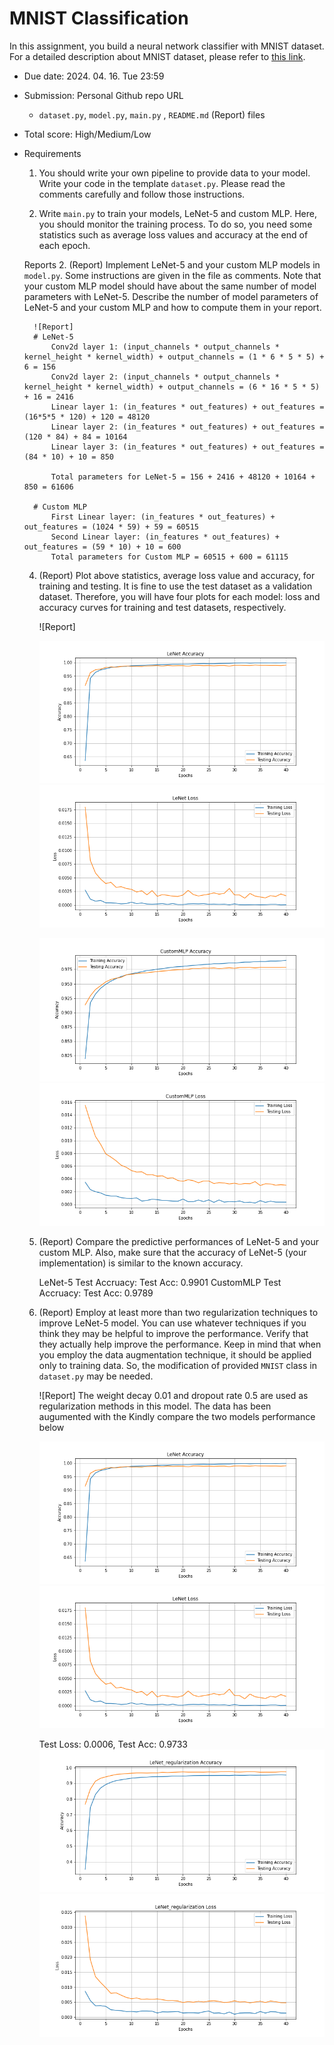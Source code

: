 # MNIST Classification

In this assignment, you build a neural network classifier with MNIST dataset. For a detailed description about MNIST dataset, please refer to [this link](http://yann.lecun.com/exdb/mnist/).

- Due date: 2024. 04. 16. Tue 23:59
- Submission: Personal Github repo URL
    - `dataset.py`, `model.py`, `main.py` , `README.md` (Report) files
- Total score: High/Medium/Low
- Requirements
    1. You should write your own pipeline to provide data to your model. 
        Write your code in the template `dataset.py`. 
        Please read the comments carefully and follow those instructions.
    

    3. Write `main.py` to train your models, LeNet-5 and custom MLP. Here, you should monitor the training process. 
    To do so, you need some statistics such as average loss values and accuracy at the end of each epoch.
    
    Reports
    2. (Report) Implement LeNet-5 and your custom MLP models in `model.py`. 
        Some instructions are given in the file as comments. Note that your custom MLP 
        model should have about the same number of model parameters with LeNet-5. 
        Describe the number of model parameters of LeNet-5 and your custom MLP and how to compute them in your report.
        
        ![Report]
        # LeNet-5
            Conv2d layer 1: (input_channels * output_channels * kernel_height * kernel_width) + output_channels = (1 * 6 * 5 * 5) + 6 = 156
            Conv2d layer 2: (input_channels * output_channels * kernel_height * kernel_width) + output_channels = (6 * 16 * 5 * 5) + 16 = 2416
            Linear layer 1: (in_features * out_features) + out_features = (16*5*5 * 120) + 120 = 48120
            Linear layer 2: (in_features * out_features) + out_features = (120 * 84) + 84 = 10164
            Linear layer 3: (in_features * out_features) + out_features = (84 * 10) + 10 = 850

            Total parameters for LeNet-5 = 156 + 2416 + 48120 + 10164 + 850 = 61606
        
        # Custom MLP
            First Linear layer: (in_features * out_features) + out_features = (1024 * 59) + 59 = 60515
            Second Linear layer: (in_features * out_features) + out_features = (59 * 10) + 10 = 600
            Total parameters for Custom MLP = 60515 + 600 = 61115
    
    4. (Report) Plot above statistics, average loss value and accuracy, for training and testing. 
        It is fine to use the test dataset as a validation dataset. 
        Therefore, you will have four plots for each model: loss and accuracy curves for training and test datasets, respectively.
        
        ![Report]
        
        ![LeNet_Accuracy_plot](../img/LeNet_accuracy_plot.png)
        ![LeNet_loss_plot](../img/LeNet_loss_plot.png)
        
        
        ![CustomMLP_Accuracy_plot](../img/CustomMLP_accuracy_plot.png)
        ![CustomMLP_loss_plot](../img/CustomMLP_loss_plot.png)
        
    5. (Report) Compare the predictive performances of LeNet-5 and your custom MLP. 
        Also, make sure that the accuracy of LeNet-5 (your implementation) is similar to the known accuracy. 
        
        LeNet-5 Test Accruacy: Test Acc: 0.9901
        CustomMLP Test Accruacy: Test Acc: 0.9789
        
        
    6. (Report) Employ at least more than two regularization techniques to improve LeNet-5 model. 
        You can use whatever techniques if you think they may be helpful to improve the performance. 
        Verify that they actually help improve the performance. 
        Keep in mind that when you employ the data augmentation technique, 
        it should be applied only to training data. So, the modification of provided `MNIST` class in `dataset.py` may be needed.
        
        ![Report]
        The weight decay 0.01 and dropout rate 0.5 are used as regularization methods in this model. 
        The data has been augumented with the 
        Kindly compare the two models performance below
        
        ![LeNet_Accuracy_plot](../img/LeNet_accuracy_plot.png)
        ![LeNet_loss_plot](../img/LeNet_loss_plot.png)
        
        Test Loss: 0.0006, Test Acc: 0.9733
        ![LeNet_regularization_Accuracy_plot](../img/LeNet_regularization_accuracy_plot.png)
        ![LeNet_regularization_Loss_plot](../img/LeNet_regularization_loss_plot.png)